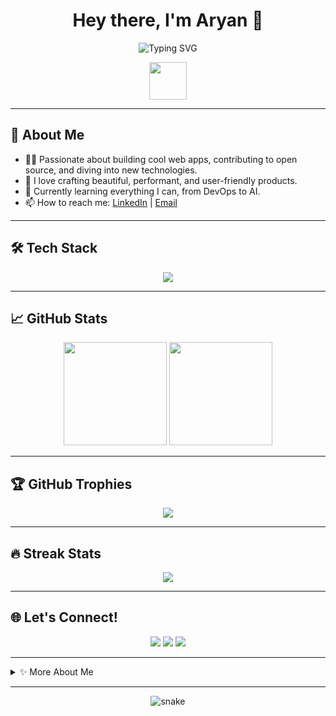 <!-- Stylish GitHub Profile README for Aryanj33 -->

<h1 align="center">Hey there, I'm Aryan 👋</h1>
<p align="center">
  <img src="https://readme-typing-svg.demolab.com?font=Fira+Code&pause=1000&color=00FB9A&vCenter=true&width=435&lines=Full+Stack+Developer;Open+Source+Enthusiast;Lifelong+Learner;Tech+Lover+%F0%9F%92%BB" alt="Typing SVG" />
</p>

<p align="center">
  <img src="https://github.com/Aryanj33/Aryanj33/blob/main/assets/wave.gif" width="60px"/>
</p>

---

## 🚀 About Me

- 🧑‍💻 Passionate about building cool web apps, contributing to open source, and diving into new technologies.
- 🎨 I love crafting beautiful, performant, and user-friendly products.
- 🌱 Currently learning everything I can, from DevOps to AI.
- 📫 How to reach me: [LinkedIn](https://www.linkedin.com/in/aryanj33/) | [Email](mailto:youremail@example.com)

---

## 🛠️ Tech Stack

<p align="center">
  <img src="https://skillicons.dev/icons?i=js,ts,react,nextjs,nodejs,express,python,django,flask,java,spring,cpp,html,css,tailwind,bootstrap,mongodb,mysql,postgres,redis,graphql,prisma,git,github,linux,docker,kubernetes,aws,gcp,azure,figma" />
</p>

---

## 📈 GitHub Stats

<div align="center">
  <img src="https://github-readme-stats.vercel.app/api?username=Aryanj33&show_icons=true&theme=radical&hide_border=true&count_private=true" height="165"/>
  <img src="https://github-readme-stats.vercel.app/api/top-langs/?username=Aryanj33&layout=compact&theme=radical&hide_border=true" height="165"/>
</div>

---

## 🏆 GitHub Trophies

<p align="center">
  <img src="https://github-profile-trophy.vercel.app/?username=Aryanj33&theme=discord&no-frame=true&column=7" />
</p>

---

## 🔥 Streak Stats

<p align="center">
  <img src="https://github-readme-streak-stats.herokuapp.com?user=Aryanj33&theme=radical&hide_border=true"/>
</p>

---

## 🌐 Let's Connect!

<p align="center">
  <a href="https://www.linkedin.com/in/aryanj33/"><img src="https://img.shields.io/badge/LinkedIn-0A66C2?style=for-the-badge&logo=linkedin&logoColor=white"/></a>
  <a href="mailto:youremail@example.com"><img src="https://img.shields.io/badge/Email-D14836?style=for-the-badge&logo=gmail&logoColor=white"/></a>
  <a href="https://twitter.com/yourtwitter"><img src="https://img.shields.io/badge/Twitter-1da1f2?style=for-the-badge&logo=twitter&logoColor=white"/></a>
</p>

---

<details>
  <summary>✨ More About Me</summary>
  <ul>
    <li>💡 Always experimenting with new tools and frameworks</li>
    <li>🎯 Interested in solving real-world problems with code</li>
    <li>📚 Believer in continuous learning & self-improvement</li>
    <li>🥏 Love hackathons, open source, and tech meetups</li>
  </ul>
</details>

---

<p align="center">
  <img src="https://raw.githubusercontent.com/Aryanj33/Aryanj33/output/github-contribution-grid-snake.svg" alt="snake"/>
</p>

<!-- You can personalize further with your own SVGs, images, or custom sections! -->
